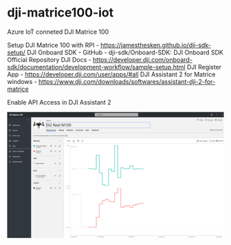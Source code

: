 # dji-matrice100-iot
Azure IoT conneted DJI Matrice 100

Setup DJI Matrice 100 with RPI - https://jamesthesken.github.io/dji-sdk-setup/
DJI Onboard SDK  - GitHub - dji-sdk/Onboard-SDK: DJI Onboard SDK Official Repository
DJI Docs - https://developer.dji.com/onboard-sdk/documentation/development-workflow/sample-setup.html
DJI Register App - https://developer.dji.com/user/apps/#all
DJI Assistant 2 for Matrice windows - https://www.dji.com/downloads/softwares/assistant-dji-2-for-matrice

Enable API Access in DJI Assistant 2


![alt text](https://raw.githubusercontent.com/msatmsft/dji-matrice100-iot/master/m1002.PNG)
